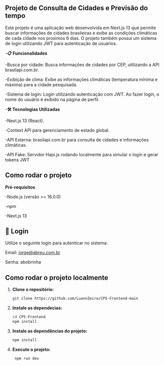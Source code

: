 ## Projeto de Consulta de Cidades e Previsão do tempo

Este projeto é uma aplicação web desenvolvida em Next.js 13 que permite buscar informações de cidades brasileiras e exibe as condições climáticas de cada cidade nos proximos 6 dias. O projeto também possui um sistema de login utilizando JWT para autenticação de usuários.

-**📋 Funcionalidades**

-Busca por cidade: Busca informações de cidades por CEP, utilizando a API brasilapi.com.br.

-Exibição de clima: Exibe as informações climáticas (temperatura mínima e máxima) para a cidade pesquisada.

-Sistema de login: Login utilizando autenticação com JWT. Ao fazer login, o nome do usuário é exibido na página de perfil.

-**🛠️ Tecnologias Utilizadas**

-Next.js 13 (React).

-Context API para gerenciamento de estado global.

-API Externa: brasilapi.com.br para consulta de cidades e informações climáticas.

-API Fake: Servidor Hapi.js rodando localmente para simular o login e gerar tokens JWT

## Como rodar o projeto

**Pré-requisitos**

-Node.js (versão >= 16.0.0)

-npm

-Next.js 13

## 🔑 Login
Utilize o seguinte login para autenticar no sistema:

Email: jorge@abreu.com.br

Senha: abobrinha

## Como rodar o projeto localmente

1. **Clone o repositório:**
   ```bash
   git clone https://github.com/LuannZeiro/CP5-Frontend-main

2. **Instale as dependecias:**
   ```bash
   cd CP5-Frontend
   npm install

3. **Instale as dependências do projeto:**
   ```bash
   npm install

4.  **Execute o projeto:**
    ```bash
     npm run dev
